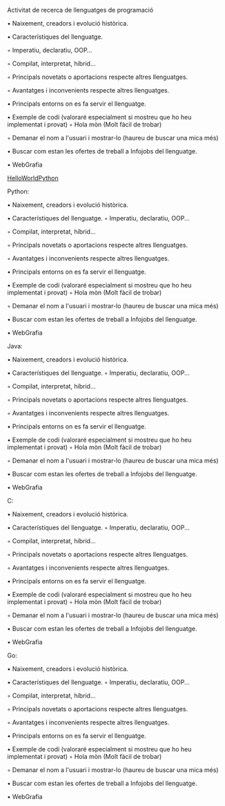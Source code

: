 Activitat de recerca de llenguatges de programació

• Naixement, creadors i evolució històrica.

• Característiques del llenguatge. 

◦ Imperatiu, declaratiu, OOP…
 
◦ Compilat, interpretat, híbrid…
 
◦ Principals novetats o aportacions respecte altres llenguatges.
 
◦ Avantatges i inconvenients respecte altres llenguatges.

• Principals entorns on es fa servir el llenguatge.

• Exemple de codi (valoraré especialment si mostreu que ho heu implementat i provat) 
◦ Hola mòn (Molt fàcil de trobar)
 
◦ Demanar el nom a l'usuari i mostrar-lo (haureu de buscar una mica més)
 
• Buscar com estan les ofertes de treball a Infojobs del llenguatge.
 
• WebGrafia 

[HelloWorldPython](https://www.learnpython.org/en/Hello,_World!) 

Python:


• Naixement, creadors i evolució històrica.
 
• Característiques del llenguatge. 
◦ Imperatiu, declaratiu, OOP... 

◦ Compilat, interpretat, híbrid... 

◦ Principals novetats o aportacions respecte altres llenguatges. 

◦ Avantatges i inconvenients respecte altres llenguatges. 

• Principals entorns on es fa servir el llenguatge. 

• Exemple de codi (valoraré especialment si mostreu que ho heu implementat i provat) 
◦ Hola mòn (Molt fàcil de trobar) 

◦ Demanar el nom a l'usuari i mostrar-lo (haureu de buscar una mica més) 

• Buscar com estan les ofertes de treball a Infojobs del llenguatge. 

• WebGrafia 

Java:

• Naixement, creadors i evolució històrica. 

• Característiques del llenguatge. 
◦ Imperatiu, declaratiu, OOP... 

◦ Compilat, interpretat, híbrid... 

◦ Principals novetats o aportacions respecte altres llenguatges. 

◦ Avantatges i inconvenients respecte altres llenguatges. 

• Principals entorns on es fa servir el llenguatge. 

• Exemple de codi (valoraré especialment si mostreu que ho heu implementat i provat) 
◦ Hola mòn (Molt fàcil de trobar) 

◦ Demanar el nom a l'usuari i mostrar-lo (haureu de buscar una mica més) 

• Buscar com estan les ofertes de treball a Infojobs del llenguatge. 

• WebGrafia

C:

• Naixement, creadors i evolució històrica. 

• Característiques del llenguatge. 
◦ Imperatiu, declaratiu, OOP... 

◦ Compilat, interpretat, híbrid... 

◦ Principals novetats o aportacions respecte altres llenguatges. 

◦ Avantatges i inconvenients respecte altres llenguatges. 

• Principals entorns on es fa servir el llenguatge. 

• Exemple de codi (valoraré especialment si mostreu que ho heu implementat i provat) 
◦ Hola mòn (Molt fàcil de trobar) 

◦ Demanar el nom a l'usuari i mostrar-lo (haureu de buscar una mica més) 

• Buscar com estan les ofertes de treball a Infojobs del llenguatge. 

• WebGrafia 

Go:

• Naixement, creadors i evolució històrica. 

• Característiques del llenguatge. 
◦ Imperatiu, declaratiu, OOP... 

◦ Compilat, interpretat, híbrid... 

◦ Principals novetats o aportacions respecte altres llenguatges. 

◦ Avantatges i inconvenients respecte altres llenguatges. 

• Principals entorns on es fa servir el llenguatge. 

• Exemple de codi (valoraré especialment si mostreu que ho heu implementat i provat) 
◦ Hola mòn (Molt fàcil de trobar) 

◦ Demanar el nom a l'usuari i mostrar-lo (haureu de buscar una mica més) 

• Buscar com estan les ofertes de treball a Infojobs del llenguatge. 

• WebGrafia 


